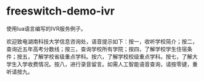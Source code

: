 # freeswitch-demo-ivr
使用lua语言编写的IVR服务例子。

欢迎致电湖南科技大学信息咨询处，语音提示如下：按一，收听学校简介；按二，查询近五年高考分数线；按三，查询学校所有学院；按四，了解学校学生住宿条件；按五，了解学校省级重点学科。按六，了解学校校级重点学科。按七，了解大学生入学收费情况。按八，进行录音留言。如需人工智能语音查询，请按零键，重听请按九。
